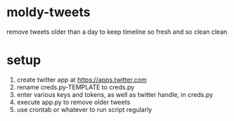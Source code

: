 # moldy-tweets

remove tweets older than a day to keep timeline so fresh and so clean clean

# setup

1. create twitter app at https://apps.twitter.com
2. rename creds.py-TEMPLATE to creds.py
3. enter various keys and tokens, as well as twitter handle, in creds.py
4. execute app.py to remove older tweets
5. use crontab or whatever to run script regularly

